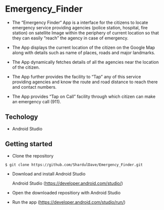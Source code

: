 # Emergency_Finder

  * The “Emergency Finder“ App is a interface for the citizens to locate emergency service providing agencies
 (police station, hospital, fire station) on satellite Image within the periphery of current location so that
  they can easily “reach” the agency in case of emergency.

  * The App displays the current location of the citizen on the Google Map along with details such as name of 
  places, roads and major landmarks.
  
  * The App dynamically fetches details of all the agencies near the location of the citizen.
  
  * The App further provides the facility to “Tap” any of this service providing agencies and know the
  route and road distance to reach there and contact numbers.
  
  * The App provides “Tap on Call” facility through which citizen can make an emergency call (911).
  
## Techology

  * Android Studio
  
## Getting started

* Clone the repository
```sh
$ git clone https://github.com/ShardulDave/Emergency_Finder.git
```
* Download and install Android Studio
  
  Android Studio (https://developer.android.com/studio/)

* Open the downloaded repositiory with Android Studio

* Run the app (https://developer.android.com/studio/run/)


  


  
